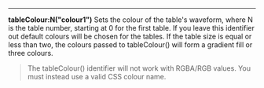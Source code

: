 <a name="tableColour"><h3 style="padding-top: 40px; margin-top: 40px;"></h3></a>
_____________________________
**tableColour:N("colour1")** Sets the colour of the table's waveform, where N is the table number, starting at 0 for the first table. If you leave this identifier out default colours will be chosen for the tables. If the table size is equal or less than two, the colours passed to tableColour() will form a gradient fill or three colours.  
>The tableColour() identifier will not work with RGBA/RGB values. You must instead use a valid CSS colour name.

<!--UPDATE WIDGET_IN_CSOUND
    SIdent sprintf "tableColour:0(%d, %d, %d) ", rnd(255), rnd(255), rnd(255)
    SIdentifier strcat SIdentifier, SIdent  
-->